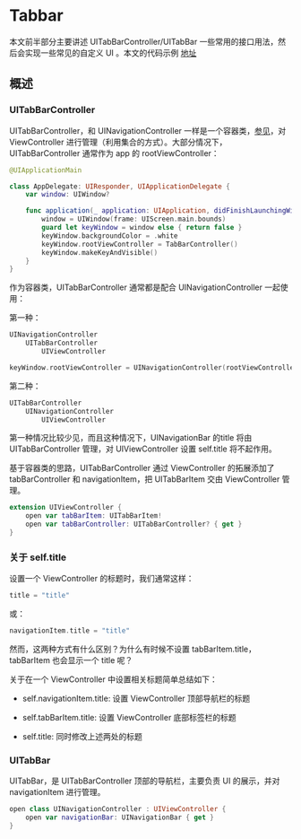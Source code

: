 # Tabbar

本文前半部分主要讲述 UITabBarController/UITabBar 一些常用的接口用法，然后会实现一些常见的自定义 UI 。本文的代码示例 [地址](https://github.com/YodaLuke/awesome-ios/tree/master/Awesome/Awesome/App/Tabbar)

## 概述

### UITabBarController

UITabBarController，和 UINavigationController 一样是一个容器类，[参见](https://github.com/YodaLuke/awesome-ios/blob/master/UIKit/Navigation/Navigation.md#%E6%A6%82%E8%BF%B0)，对 ViewController 进行管理（利用集合的方式）。大部分情况下，UITabBarController 通常作为 app 的 rootViewController：

```swift
@UIApplicationMain

class AppDelegate: UIResponder, UIApplicationDelegate {
    var window: UIWindow?

    func application(_ application: UIApplication, didFinishLaunchingWithOptions launchOptions: [UIApplication.LaunchOptionsKey: Any]?) -> Bool {
        window = UIWindow(frame: UIScreen.main.bounds)
        guard let keyWindow = window else { return false }
        keyWindow.backgroundColor = .white
        keyWindow.rootViewController = TabBarController()
        keyWindow.makeKeyAndVisible()
    }
}
```

作为容器类，UITabBarController 通常都是配合 UINavigationController 一起使用：

第一种：

```swift
UINavigationController
	UITabBarController
		UIViewController
```

```swift
keyWindow.rootViewController = UINavigationController(rootViewController: TabBarController())
```

第二种：

```swift
UITabBarController
	UINavigationController
		UIViewController
```

第一种情况比较少见，而且这种情况下，UINavigationBar 的title 将由 UITabBarController 管理，对 UIViewController 设置 self.title 将不起作用。

基于容器类的思路，UITabBarController 通过 ViewController 的拓展添加了 tabBarController  和 navigationItem，把 UITabBarItem 交由 ViewController 管理。

```swift
extension UIViewController {
  	open var tabBarItem: UITabBarItem!
    open var tabBarController: UITabBarController? { get }
}
```

### 关于 self.title

设置一个 ViewController 的标题时，我们通常这样：

```swift
title = "title"
```

或：

```swift
navigationItem.title = "title"
```

然而，这两种方式有什么区别？为什么有时候不设置 tabBarItem.title，tabBarItem 也会显示一个 title 呢？

关于在一个 ViewController 中设置相关标题简单总结如下：

- self.navigationItem.title: 设置 ViewController 顶部导航栏的标题

- self.tabBarItem.title: 设置 ViewController 底部标签栏的标题

- self.title: 同时修改上述两处的标题

### UITabBar

UITabBar，是 UITabBarController 顶部的导航栏，主要负责 UI 的展示，并对 navigationItem 进行管理。

```swift
open class UINavigationController : UIViewController {
    open var navigationBar: UINavigationBar { get }
}
```
